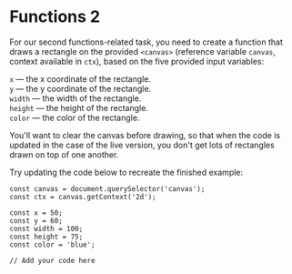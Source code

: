 # Functions 2

For our second functions-related task, you need to create a function that draws a rectangle on the provided `<canvas>` (reference variable `canvas`, context available in `ctx`), based on the five provided input variables:

`x` — the x coordinate of the rectangle.<br>
`y` — the y coordinate of the rectangle.<br>
`width` — the width of the rectangle.<br>
`height` — the height of the rectangle.<br>
`color` — the color of the rectangle.

You'll want to clear the canvas before drawing, so that when the code is updated in the case of the live version, you don't get lots of rectangles drawn on top of one another.

Try updating the code below to recreate the finished example:

    const canvas = document.querySelector('canvas');
    const ctx = canvas.getContext('2d');

    const x = 50;
    const y = 60;
    const width = 100;
    const height = 75;
    const color = 'blue';

    // Add your code here
